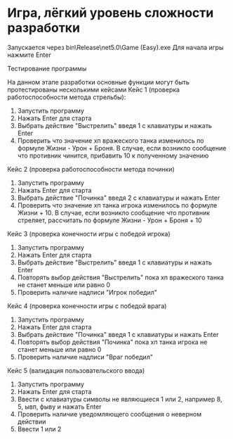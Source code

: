 # Игра, лёгкий уровень сложности разработки
Запускается через bin\Release\net5.0\Game (Easy).exe
Для начала игры нажмите Enter

Тестирование программы

На данном этапе разработки основные функции могут быть протестированы несколькими кейсами
Кейс 1 (проверка работоспособности метода стрельбы):
  1. Запустить программу
  2. Нажать Enter для старта
  3. Выбрать действие "Выстрелить" введя 1 с клавиатуры и нажать Enter
  4. Проверить что значение хп вражеского танка изменилось по формуле Жизни - Урон + Броня. В случае, если возникло сообщение что противник чинится, прибавить 10 к полученному значению
  
 Кейс 2 (проверка работоспособности метода починки)
  1. Запустить программу
  2. Нажать Enter для старта
  3. Выбрать действие "Починка" введя 2 с клавиатуры и нажать Enter
  4. Проверить что значение хп танка игрока изменилось по формуле Жизни + 10. В случае, если возникло сообщение что противник стреляет, рассчитать по формуле Жизни - Урон + Броня + 10
 
 Кейс 3 (проверка конечности игры с победой игрока)
  1. Запустить программу
  2. Нажать Enter для старта
  3. Выбрать действие "Выстрелить" введя 1 с клавиатуры и нажать Enter
  4. Повторять выбор действия "Выстрелить" пока хп вражеского танка не станет меньше или равно 0
  5. Проверить наличие надписи "Игрок победил"
 
 Кейс 4 (проверка конечности игры с победой врага)
  1. Запустить программу
  2. Нажать Enter для старта
  3. Выбрать действие "Починка" введя 1 с клавиатуры и нажать Enter
  4. Повторять выбор действия "Починка" пока хп танка игрока не станет меньше или равно 0
  5. Проверить наличие надписи "Враг победил"
  
 Кейс 5 (валидация пользовательского ввода)
  1. Запустить программу
  2. Нажать Enter для старта
  3. Ввести с клавиатуры символы не являющиеся 1 или 2, например 8, 5, ывп, фыву и нажать Enter
  4. Проверить наличие уведомляющего сообщения о неверном действии
  5. Ввести 1 или 2
 
 
